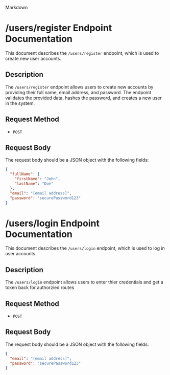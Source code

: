 Markdown

# /users/register Endpoint Documentation

This document describes the `/users/register` endpoint, which is used to create new user accounts.

## Description

The `/users/register` endpoint allows users to create new accounts by providing their full name, email address, and password. The endpoint validates the provided data, hashes the password, and creates a new user in the system.

## Request Method

- `POST`

## Request Body

The request body should be a JSON object with the following fields:

```json
{
  "fullName": {
    "firstName": "John",
    "lastName": "Doe"
  },
  "email": "[email address]",
  "password": "securePassword123"
}
```

# /users/login Endpoint Documentation

This document describes the `/users/login` endpoint, which is used to log in user accounts.

## Description

The `/users/login` endpoint allows users to enter thier credentials and get a token back for authorzied routes

## Request Method

- `POST`

## Request Body

The request body should be a JSON object with the following fields:

```json
{
  "email": "[email address]",
  "password": "securePassword123"
}
```
